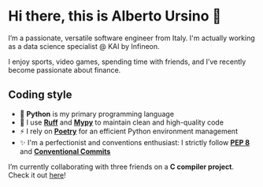 # Hi there, this is Alberto Ursino 👋

I’m a passionate, versatile software engineer from Italy. I'm actually working as a data science specialist @ KAI by Infineon.

I enjoy sports, video games, spending time with friends, and I’ve recently become passionate about finance.

## Coding style

- 🐍 **Python** is my primary programming language
- 🧼 I use **[Ruff](https://github.com/astral-sh/ruff)** and [**Mypy**](https://github.com/python/mypy) to maintain clean and high-quality code
- ⚡ I rely on **[Poetry](https://python-poetry.org/)** for an efficient Python environment management
- ✨ I'm a perfectionist and conventions enthusiast: I strictly follow [**PEP 8**](https://peps.python.org/pep-0008/) and [**Conventional Commits**](https://www.conventionalcommits.org/en/v1.0.0/)

I’m currently collaborating with three friends on a **C compiler project**. Check it out [here](https://github.com/d-u-d-e/c-compiler)!
